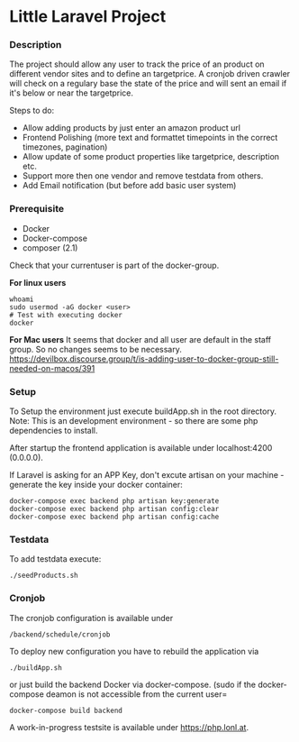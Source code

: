 <h1>Little Laravel Project</h1>

<h3>Description</h3>

The project should allow any user to track the price of an product on different vendor sites and to define an targetprice.
A cronjob driven crawler will check on a regulary base the state of the price and will sent an email if it's below or near the targetprice.

Steps to do:
- Allow adding products by just enter an amazon product url
- Frontend Polishing (more text and formattet timepoints in the correct timezones, pagination)
- Allow update of some product properties like targetprice, description etc.
- Support more then one vendor and remove testdata from others.
- Add Email notification (but before add basic user system)

<h3>Prerequisite</h3>

- Docker
- Docker-compose
- composer (2.1)

Check that your currentuser is part of the docker-group.

<b>For linux users</b>
```
whoami
sudo usermod -aG docker <user>
# Test with executing docker
docker
```

<b>For Mac users</b>
It seems that docker and all user are default in the staff group. So no changes seems to be necessary.
https://devilbox.discourse.group/t/is-adding-user-to-docker-group-still-needed-on-macos/391

<h3>Setup</h3>

To Setup the environment just execute buildApp.sh in the root directory.
Note: This is an development environment - so there are some php dependencies to install.

After startup the frontend application is available under localhost:4200 (0.0.0.0).

If Laravel is asking for an APP Key, don't excute artisan on your machine - generate the key inside your docker container:
```
docker-compose exec backend php artisan key:generate
docker-compose exec backend php artisan config:clear
docker-compose exec backend php artisan config:cache
```

<h3> Testdata </h3>

To add testdata execute:
```
./seedProducts.sh
```
<h3> Cronjob </h3>

The cronjob configuration is available under
```
/backend/schedule/cronjob
```
To deploy new configuration you have to rebuild the application via
```
./buildApp.sh
```
or just build the backend Docker via docker-compose. (sudo if the docker-compose deamon is not accessible from the current user=
```
docker-compose build backend
```

A work-in-progress testsite is available under https://php.lonl.at.
